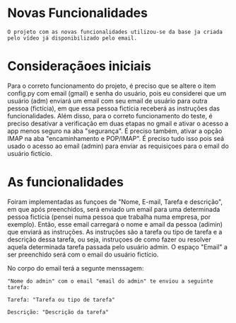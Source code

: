 # Novas Funcionalidades

    O projeto com as novas funcionalidades utilizou-se da base ja criada pelo vídeo já disponibilizado pelo email.

# Consideraçãoes iniciais
Para o correto funcionamento do projeto, é preciso que se altere o item config.py com email (gmail) e senha do usuário,
pois eu considerei que um usuário (adm) enviará um email com seu email de usuário para outra pessoa (fictícia), em que essa
pessoa fictícia receberá as instruções das funcionalidades. Além disso, para o correto funcionamento do teste, é preciso
desativar a verificação em duas etapas no gmail e ativar o acesso a app menos seguro na aba "segurança". É preciso também, 
ativar a opção IMAP na aba "encaminhamento e POP/IMAP". É preciso tudo isso pois seá usado o acesso ao email (admin) para 
enviar as requisiçoes para o email do usuário fictício.

# As funcionalidades

Foiram implementadas as funçoes de "Nome, E-mail, Tarefa e descrição", em que após preenchidos, será enviado um 
email para uma determinada pessoa fictícia (pensei numa pessoa que trabalha numa empresa, por exemplo). Então,
esse email carregará o nome e amail da pessoa (adimin) que enviará as instruções. As instruções são a tarefa
ou tipo de tarefa e a descrição dessa tarefa, ou seja, instruçoes de como fazer ou resolver aquela determinada 
tarefa passada pelo usuário admin. O espaço "Email" a ser preenchido será com o email do usuário fictício.

No corpo do email terá a segunte menssagem:
    
    "Nome do admin" com o email "email do admin" te enviou a seguinte tarefa:

    Tarefa: "Tarefa ou tipo de tarefa"

    Descrição: "Descrição da tarefa"

